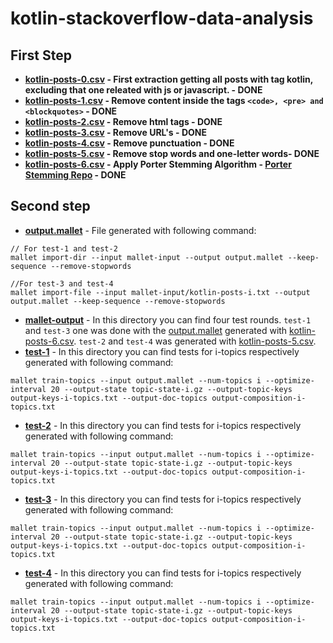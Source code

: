 # kotlin-stackoverflow-data-analysis

## First Step 
- **[kotlin-posts-0.csv](/kotlin-posts-0.csv) - First extraction getting all posts with tag kotlin, excluding that one releated with js or javascript. - DONE**
- **[kotlin-posts-1.csv](/kotlin-posts-1.csv) - Remove content inside the tags ```<code>, <pre> and <blockquotes>``` - DONE**
- **[kotlin-posts-2.csv](/kotlin-posts-2.csv) - Remove html tags - DONE**
- **[kotlin-posts-3.csv](/kotlin-posts-3.csv) - Remove URL's - DONE**
- **[kotlin-posts-4.csv](/kotlin-posts-4.csv) - Remove punctuation - DONE**
- **[kotlin-posts-5.csv](/kotlin-posts-5.csv) - Remove stop words and one-letter words- DONE**
- **[kotlin-posts-6.csv](/kotlin-posts-6.csv) - Apply Porter Stemming Algorithm - [Porter Stemming Repo](https://github.com/victorlaerte/java-porter-stemming) - DONE**

## Second step
- **[output.mallet](/output.mallet)** - File generated with following command: 
```
// For test-1 and test-2
mallet import-dir --input mallet-input --output output.mallet --keep-sequence --remove-stopwords
```
```
//For test-3 and test-4
mallet import-file --input mallet-input/kotlin-posts-i.txt --output output.mallet --keep-sequence --remove-stopwords
```
- **[mallet-output](/mallet-output)** - In this directory you can find four test rounds. ```test-1``` and ```test-3``` one was done with the [output.mallet](/output.mallet) generated with [kotlin-posts-6.csv](/kotlin-posts-6.csv). ```test-2``` and ```test-4``` was generated with [kotlin-posts-5.csv](/kotlin-posts-5.csv).
- **[test-1](/mallet-output/test-1)** - In this directory you can find tests for i-topics respectively generated with following command:
```
mallet train-topics --input output.mallet --num-topics i --optimize-interval 20 --output-state topic-state-i.gz --output-topic-keys output-keys-i-topics.txt --output-doc-topics output-composition-i-topics.txt
```
- **[test-2](/mallet-output/test-2)** - In this directory you can find tests for i-topics respectively generated with following command:
```
mallet train-topics --input output.mallet --num-topics i --optimize-interval 20 --output-state topic-state-i.gz --output-topic-keys output-keys-i-topics.txt --output-doc-topics output-composition-i-topics.txt
```
- **[test-3](/mallet-output/test-3)** - In this directory you can find tests for i-topics respectively generated with following command:
```
mallet train-topics --input output.mallet --num-topics i --optimize-interval 20 --output-state topic-state-i.gz --output-topic-keys output-keys-i-topics.txt --output-doc-topics output-composition-i-topics.txt
```
- **[test-4](/mallet-output/test-4)** - In this directory you can find tests for i-topics respectively generated with following command:
```
mallet train-topics --input output.mallet --num-topics i --optimize-interval 20 --output-state topic-state-i.gz --output-topic-keys output-keys-i-topics.txt --output-doc-topics output-composition-i-topics.txt
```